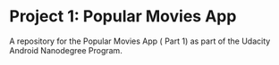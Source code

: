 # Project 1: Popular Movies App
A repository for the Popular Movies App ( Part 1) as part of the Udacity Android Nanodegree Program.
